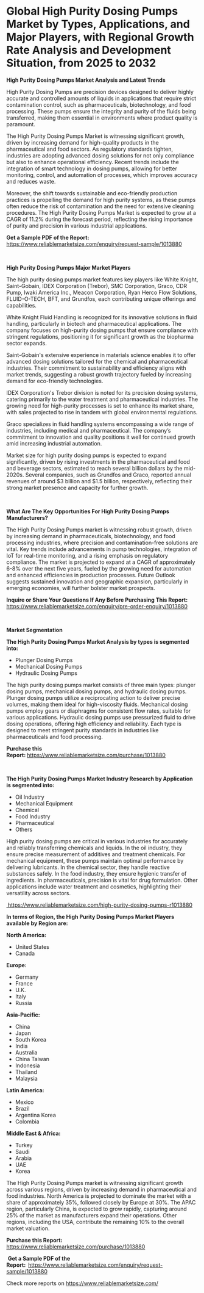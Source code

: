 <p><h1>Global High Purity Dosing Pumps Market by Types, Applications, and Major Players, with Regional Growth Rate Analysis and Development Situation, from 2025 to 2032</h1></p><p><strong>High Purity Dosing Pumps Market Analysis and Latest Trends</strong></p>
<p><p>High Purity Dosing Pumps are precision devices designed to deliver highly accurate and controlled amounts of liquids in applications that require strict contamination control, such as pharmaceuticals, biotechnology, and food processing. These pumps ensure the integrity and purity of the fluids being transferred, making them essential in environments where product quality is paramount.</p><p>The High Purity Dosing Pumps Market is witnessing significant growth, driven by increasing demand for high-quality products in the pharmaceutical and food sectors. As regulatory standards tighten, industries are adopting advanced dosing solutions for not only compliance but also to enhance operational efficiency. Recent trends include the integration of smart technology in dosing pumps, allowing for better monitoring, control, and automation of processes, which improves accuracy and reduces waste.</p><p>Moreover, the shift towards sustainable and eco-friendly production practices is propelling the demand for high purity systems, as these pumps often reduce the risk of contamination and the need for extensive cleaning procedures. The High Purity Dosing Pumps Market is expected to grow at a CAGR of 11.2% during the forecast period, reflecting the rising importance of purity and precision in various industrial applications.</p></p>
<p><strong>Get a Sample PDF of the Report:&nbsp;</strong> <a href="https://www.reliablemarketsize.com/enquiry/request-sample/1013880?utm_campaign=2637&utm_medium=2&utm_source=Github&utm_content=ia&utm_term=23022025&utm_id=high-purity-dosing-pumps">https://www.reliablemarketsize.com/enquiry/request-sample/1013880</a></p>
<p>&nbsp;</p>
<p><strong>High Purity Dosing Pumps Major Market Players</strong></p>
<p><p>The high purity dosing pumps market features key players like White Knight, Saint-Gobain, IDEX Corporation (Trebor), SMC Corporation, Graco, CDR Pump, Iwaki America Inc., Meacon Corporation, Ryan Herco Flow Solutions, FLUID-O-TECH, BFT, and Grundfos, each contributing unique offerings and capabilities.</p><p>White Knight Fluid Handling is recognized for its innovative solutions in fluid handling, particularly in biotech and pharmaceutical applications. The company focuses on high-purity dosing pumps that ensure compliance with stringent regulations, positioning it for significant growth as the biopharma sector expands.</p><p>Saint-Gobain's extensive experience in materials science enables it to offer advanced dosing solutions tailored for the chemical and pharmaceutical industries. Their commitment to sustainability and efficiency aligns with market trends, suggesting a robust growth trajectory fueled by increasing demand for eco-friendly technologies.</p><p>IDEX Corporation's Trebor division is noted for its precision dosing systems, catering primarily to the water treatment and pharmaceutical industries. The growing need for high-purity processes is set to enhance its market share, with sales projected to rise in tandem with global environmental regulations.</p><p>Graco specializes in fluid handling systems encompassing a wide range of industries, including medical and pharmaceutical. The company’s commitment to innovation and quality positions it well for continued growth amid increasing industrial automation.</p><p>Market size for high purity dosing pumps is expected to expand significantly, driven by rising investments in the pharmaceutical and food and beverage sectors, estimated to reach several billion dollars by the mid-2020s. Several companies, such as Grundfos and Graco, reported annual revenues of around $3 billion and $1.5 billion, respectively, reflecting their strong market presence and capacity for further growth.</p></p>
<p>&nbsp;</p>
<p><strong>What Are The Key Opportunities For High Purity Dosing Pumps Manufacturers?</strong></p>
<p><p>The High Purity Dosing Pumps market is witnessing robust growth, driven by increasing demand in pharmaceuticals, biotechnology, and food processing industries, where precision and contamination-free solutions are vital. Key trends include advancements in pump technologies, integration of IoT for real-time monitoring, and a rising emphasis on regulatory compliance. The market is projected to expand at a CAGR of approximately 6-8% over the next five years, fueled by the growing need for automation and enhanced efficiencies in production processes. Future Outlook suggests sustained innovation and geographic expansion, particularly in emerging economies, will further bolster market prospects.</p></p>
<p><strong>Inquire or Share Your Questions If Any Before Purchasing This Report:</strong> <a href="https://www.reliablemarketsize.com/enquiry/pre-order-enquiry/1013880?utm_campaign=2637&utm_medium=2&utm_source=Github&utm_content=ia&utm_term=23022025&utm_id=high-purity-dosing-pumps">https://www.reliablemarketsize.com/enquiry/pre-order-enquiry/1013880</a></p>
<p>&nbsp;</p>
<p><strong>Market Segmentation</strong></p>
<p><strong>The High Purity Dosing Pumps Market Analysis by types is segmented into:</strong></p>
<p><ul><li>Plunger Dosing Pumps</li><li>Mechanical Dosing Pumps</li><li>Hydraulic Dosing Pumps</li></ul></p>
<p><p>The high purity dosing pumps market consists of three main types: plunger dosing pumps, mechanical dosing pumps, and hydraulic dosing pumps. Plunger dosing pumps utilize a reciprocating action to deliver precise volumes, making them ideal for high-viscosity fluids. Mechanical dosing pumps employ gears or diaphragms for consistent flow rates, suitable for various applications. Hydraulic dosing pumps use pressurized fluid to drive dosing operations, offering high efficiency and reliability. Each type is designed to meet stringent purity standards in industries like pharmaceuticals and food processing.</p></p>
<p><strong>Purchase this Report:&nbsp;</strong><a href="https://www.reliablemarketsize.com/purchase/1013880?utm_campaign=2637&utm_medium=2&utm_source=Github&utm_content=ia&utm_term=23022025&utm_id=high-purity-dosing-pumps">https://www.reliablemarketsize.com/purchase/1013880</a></p>
<p>&nbsp;</p>
<p><strong>The High Purity Dosing Pumps Market Industry Research by Application is segmented into:</strong></p>
<p><ul><li>Oil Industry</li><li>Mechanical Equipment</li><li>Chemical</li><li>Food Industry</li><li>Pharmaceutical</li><li>Others</li></ul></p>
<p><p>High purity dosing pumps are critical in various industries for accurately and reliably transferring chemicals and liquids. In the oil industry, they ensure precise measurement of additives and treatment chemicals. For mechanical equipment, these pumps maintain optimal performance by delivering lubricants. In the chemical sector, they handle reactive substances safely. In the food industry, they ensure hygienic transfer of ingredients. In pharmaceuticals, precision is vital for drug formulation. Other applications include water treatment and cosmetics, highlighting their versatility across sectors.</p></p>
<p><a href="https://www.reliablemarketsize.com/high-purity-dosing-pumps-r1013880?utm_campaign=2637&utm_medium=2&utm_source=Github&utm_content=ia&utm_term=23022025&utm_id=high-purity-dosing-pumps">&nbsp;https://www.reliablemarketsize.com/high-purity-dosing-pumps-r1013880</a></p>
<p><strong>In terms of Region, the High Purity Dosing Pumps Market Players available by Region are:</strong></p>
<p>
    <p> <strong> North America: </strong>
        <ul>
            <li>United States</li>
            <li>Canada</li>
        </ul>
        </p> 
    <p> <strong> Europe: </strong>
        <ul>
            <li>Germany</li>
            <li>France</li>
            <li>U.K.</li>
            <li>Italy</li>
            <li>Russia</li>
        </ul>
        </p> 
    <p> <strong> Asia-Pacific: </strong>
        <ul>
            <li>China</li>
            <li>Japan</li>
            <li>South Korea</li>
            <li>India</li>
            <li>Australia</li>
            <li>China Taiwan</li>
            <li>Indonesia</li>
            <li>Thailand</li>
            <li>Malaysia</li>
        </ul>
        </p> 
    <p> <strong> Latin America: </strong>
        <ul>
            <li>Mexico</li>
            <li>Brazil</li>
            <li>Argentina Korea</li>
            <li>Colombia</li>
        </ul>
        </p> 
    <p> <strong> Middle East & Africa: </strong>
        <ul>
            <li>Turkey</li>
            <li>Saudi</li>
            <li>Arabia</li>
            <li>UAE</li>
            <li>Korea</li>
        </ul>
    </p>
    </p>
<p><p>The High Purity Dosing Pumps market is witnessing significant growth across various regions, driven by increasing demand in pharmaceutical and food industries. North America is projected to dominate the market with a share of approximately 35%, followed closely by Europe at 30%. The APAC region, particularly China, is expected to grow rapidly, capturing around 25% of the market as manufacturers expand their operations. Other regions, including the USA, contribute the remaining 10% to the overall market valuation.</p></p>
<p><strong>Purchase this Report: </strong><a href="https://www.reliablemarketsize.com/purchase/1013880?utm_campaign=2637&utm_medium=2&utm_source=Github&utm_content=ia&utm_term=23022025&utm_id=high-purity-dosing-pumps">https://www.reliablemarketsize.com/purchase/1013880</a></p>
<p>&nbsp;<strong>Get a Sample PDF of the Report:&nbsp;&nbsp;</strong><a href="https://www.reliablemarketsize.com/enquiry/request-sample/1013880?utm_campaign=2637&utm_medium=2&utm_source=Github&utm_content=ia&utm_term=23022025&utm_id=high-purity-dosing-pumps">https://www.reliablemarketsize.com/enquiry/request-sample/1013880</a></p>
<p><strong></strong></p>
<p>Check more reports on <a href="https://www.reliablemarketsize.com/?utm_campaign=2637&utm_medium=2&utm_source=Github&utm_content=ia&utm_term=23022025&utm_id=high-purity-dosing-pumps">https://www.reliablemarketsize.com/</a></p>
